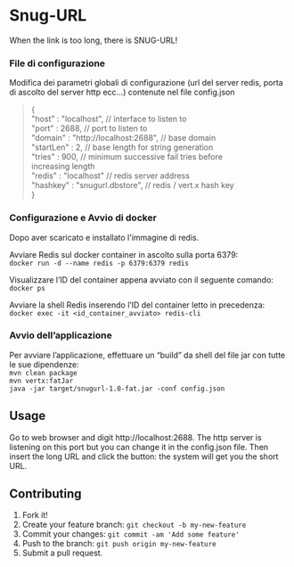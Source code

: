 # Snug-URL

When the link is too long, there is SNUG-URL!

### File di configurazione
Modifica dei parametri globali di configurazione (url del server redis, porta di ascolto del server http ecc…) contenute nel file config.json<br />

>{ <br />
>   "host" : "localhost",                   // interface to listen to<br />
    "port" : 2688,                          // port to listen to<br />
    "domain" : "http://localhost:2688",     // base domain<br />
    "startLen" : 2,                         // base length for string generation<br />
    "tries" : 900,                          // minimum successive fail tries before<br />                                                              increasing length<br />
    "redis" : "localhost"                   // redis server address<br />
    "hashkey" : "snugurl.dbstore",          // redis / vert.x hash key<br />
}

### Configurazione e Avvio di docker
Dopo aver scaricato e installato l'immagine di redis.

Avviare Redis sul docker container in ascolto sulla porta 6379:<br />
`docker run -d --name redis -p 6379:6379 redis`

Visualizzare l’ID del container appena avviato con il seguente comando:<br />
`docker ps`

Avviare la shell Redis inserendo l’ID del container letto in precedenza:<br />
`docker exec -it <id_container_avviato> redis-cli`

### Avvio dell’applicazione
Per avviare l’applicazione, effettuare un “build” da shell del file jar con tutte le sue dipendenze:<br />
`mvn clean package`<br />
`mvn vertx:fatJar`<br />
`java -jar target/snugurl-1.0-fat.jar -conf config.json`

## Usage
Go to web browser and digit http://localhost:2688. The http server is listening on this port but you can change it in the config.json file. Then insert the long URL and click the button: the system will get you the short URL.

## Contributing

1. Fork it!
2. Create your feature branch: `git checkout -b my-new-feature`
3. Commit your changes: `git commit -am 'Add some feature'`
4. Push to the branch: `git push origin my-new-feature`
5. Submit a pull request.

